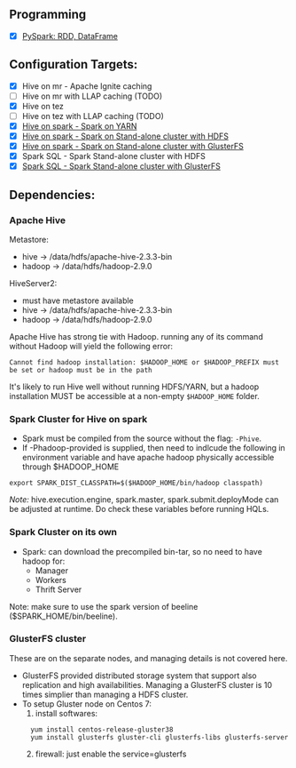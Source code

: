 ## Programming ##

* [x] [PySpark: RDD, DataFrame](pyspark/)

## Configuration Targets: ##

* [x] Hive on mr - Apache Ignite caching
* [ ] Hive on mr with LLAP caching (TODO)
* [x] Hive on tez
* [ ] Hive on tez with LLAP caching (TODO)
* [x] [Hive on spark - Spark on YARN](https://github.com/jiaxicheng/bigdata/tree/master/hive/hive_on_spark_yarn) 
* [x] [Hive on spark - Spark on Stand-alone cluster with HDFS](https://github.com/jiaxicheng/bigdata/tree/master/hive/hive_on_spark_standalone_hdfs)
* [x] [Hive on spark - Spark on Stand-alone cluster with GlusterFS](https://github.com/jiaxicheng/bigdata/tree/master/hive/hive_on_spark_standalone_gfs)
* [x] Spark SQL - Spark Stand-alone cluster with HDFS
* [x] [Spark SQL - Spark Stand-alone cluster with GlusterFS](https://github.com/jiaxicheng/bigdata/tree/master/spark/spark_thrift_on_gfs)

## Dependencies: ##
### Apache Hive ###
Metastore: 
 - hive -> /data/hdfs/apache-hive-2.3.3-bin
 - hadoop -> /data/hdfs/hadoop-2.9.0   

HiveServer2:
 - must have metastore available
 - hive -> /data/hdfs/apache-hive-2.3.3-bin
 - hadoop -> /data/hdfs/hadoop-2.9.0

Apache Hive has strong tie with Hadoop. running any of its command without Hadoop will yield the following error:
```
Cannot find hadoop installation: $HADOOP_HOME or $HADOOP_PREFIX must be set or hadoop must be in the path
```
It's likely to run Hive well without running HDFS/YARN, but a hadoop installation MUST be accessible at a non-empty `$HADOOP_HOME` folder.

### Spark Cluster for Hive on spark ###
+ Spark must be compiled from the source without the flag: `-Phive`.
+ If -Phadoop-provided is supplied, then need to indlcude the following in environment variable and have apache hadoop physically accessible through $HADOOP_HOME
```
export SPARK_DIST_CLASSPATH=$($HADOOP_HOME/bin/hadoop classpath)

```
*Note:* hive.execution.engine, spark.master, spark.submit.deployMode can be adjusted at runtime. Do check these 
variables before running HQLs.

### Spark Cluster on its own ###
+ Spark: can download the precompiled bin-tar, so no need to have hadoop for:
  + Manager
  + Workers
  + Thrift Server

Note: make sure to use the spark version of beeline ($SPARK_HOME/bin/beeline).

### GlusterFS cluster ###
These are on the separate nodes, and managing details is not covered here.
+ GlusterFS provided distributed storage system that support also replication and high availabilities.
  Managing a GlusterFS cluster is 10 times simplier than managing a HDFS cluster.
+ To setup Gluster node on Centos 7:
  1. install softwares: 
  ```
    yum install centos-release-gluster38
    yum install glusterfs gluster-cli glusterfs-libs glusterfs-server
  ```
  2. firewall: just enable the service=glusterfs
